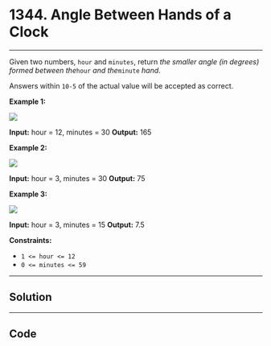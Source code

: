 # 1344. Angle Between Hands of a Clock

---

Given two numbers, `hour` and `minutes`, return _the smaller angle (in degrees) formed between the_`hour` _and the_`minute` _hand_.

Answers within `10-5` of the actual value will be accepted as correct.

 

**Example 1:**

![](https://assets.leetcode.com/uploads/2019/12/26/sample_1_1673.png)


**Input:** hour = 12, minutes = 30
**Output:** 165


**Example 2:**

![](https://assets.leetcode.com/uploads/2019/12/26/sample_2_1673.png)


**Input:** hour = 3, minutes = 30
**Output:** 75


**Example 3:**

![](https://assets.leetcode.com/uploads/2019/12/26/sample_3_1673.png)


**Input:** hour = 3, minutes = 15
**Output:** 7.5


 

**Constraints:**

  * `1 <= hour <= 12`
  * `0 <= minutes <= 59`

---

## Solution



---

## Code
```python


```